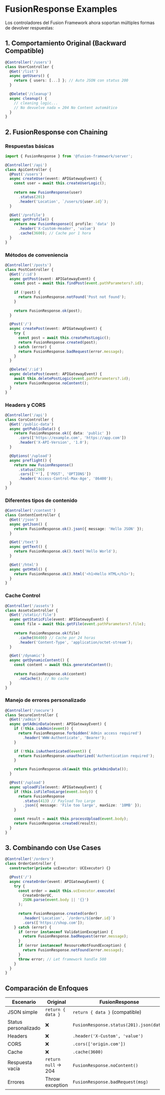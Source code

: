 # FusionResponse Examples

Los controladores del Fusion Framework ahora soportan múltiples formas de devolver respuestas:

## 1. Comportamiento Original (Backward Compatible)
```typescript
@Controller('/users')
class UserController {
  @Get('/list')
  async getUsers() {
    return { users: [...] }; // Auto JSON con status 200
  }

  @Delete('/cleanup')
  async cleanup() {
    // cleaning logic...
    // No devuelve nada = 204 No Content automático
  }
}
```

## 2. FusionResponse con Chaining

### Respuestas básicas
```typescript
import { FusionResponse } from '@fusion-framework/server';

@Controller('/api')
class ApiController {
  @Post('/users')
  async createUser(event: APIGatewayEvent) {
    const user = await this.createUserLogic();
    
    return new FusionResponse(user)
      .status(201)
      .header('Location', `/users/${user.id}`);
  }

  @Get('/profile')
  async getProfile() {
    return new FusionResponse({ profile: 'data' })
      .header('X-Custom-Header', 'value')
      .cache(3600); // Cache por 1 hora
  }
}
```

### Métodos de conveniencia
```typescript
@Controller('/posts')
class PostController {
  @Get('/:id')
  async getPost(event: APIGatewayEvent) {
    const post = await this.findPost(event.pathParameters?.id);
    
    if (!post) {
      return FusionResponse.notFound('Post not found');
    }
    
    return FusionResponse.ok(post);
  }

  @Post('/')
  async createPost(event: APIGatewayEvent) {
    try {
      const post = await this.createPostLogic();
      return FusionResponse.created(post);
    } catch (error) {
      return FusionResponse.badRequest(error.message);
    }
  }

  @Delete('/:id')
  async deletePost(event: APIGatewayEvent) {
    await this.deletePostLogic(event.pathParameters?.id);
    return FusionResponse.noContent();
  }
}
```

### Headers y CORS
```typescript
@Controller('/api')
class CorsController {
  @Get('/public-data')
  async getPublicData() {
    return FusionResponse.ok({ data: 'public' })
      .cors(['https://example.com', 'https://app.com'])
      .header('X-API-Version', '1.0');
  }

  @Options('/upload')
  async preflight() {
    return new FusionResponse()
      .status(200)
      .cors(['*'], ['POST', 'OPTIONS'])
      .header('Access-Control-Max-Age', '86400');
  }
}
```

### Diferentes tipos de contenido
```typescript
@Controller('/content')
class ContentController {
  @Get('/json')
  async getJson() {
    return FusionResponse.ok().json({ message: 'Hello JSON' });
  }

  @Get('/text')
  async getText() {
    return FusionResponse.ok().text('Hello World');
  }

  @Get('/html')
  async getHtml() {
    return FusionResponse.ok().html('<h1>Hello HTML</h1>');
  }
}
```

### Cache Control
```typescript
@Controller('/assets')
class AssetsController {
  @Get('/static/:file')
  async getStaticFile(event: APIGatewayEvent) {
    const file = await this.getFile(event.pathParameters?.file);
    
    return FusionResponse.ok(file)
      .cache(86400) // Cache por 24 horas
      .header('Content-Type', 'application/octet-stream');
  }

  @Get('/dynamic')
  async getDynamicContent() {
    const content = await this.generateContent();
    
    return FusionResponse.ok(content)
      .noCache(); // No cache
  }
}
```

### Manejo de errores personalizado
```typescript
@Controller('/secure')
class SecureController {
  @Get('/admin')
  async getAdminData(event: APIGatewayEvent) {
    if (!this.isAdmin(event)) {
      return FusionResponse.forbidden('Admin access required')
        .header('WWW-Authenticate', 'Bearer');
    }

    if (!this.isAuthenticated(event)) {
      return FusionResponse.unauthorized('Authentication required');
    }

    return FusionResponse.ok(await this.getAdminData());
  }

  @Post('/upload')
  async uploadFile(event: APIGatewayEvent) {
    if (this.isFileTooLarge(event.body)) {
      return FusionResponse
        .status(413) // Payload Too Large
        .json({ message: 'File too large', maxSize: '10MB' });
    }

    const result = await this.processUpload(event.body);
    return FusionResponse.created(result);
  }
}
```

## 3. Combinando con Use Cases

```typescript
@Controller('/orders')
class OrderController {
  constructor(private ucExecutor: UCExecutor) {}

  @Post('/')
  async createOrder(event: APIGatewayEvent) {
    try {
      const order = await this.ucExecutor.execute(
        CreateOrderUC, 
        JSON.parse(event.body || '{}')
      );
      
      return FusionResponse.created(order)
        .header('Location', `/orders/${order.id}`)
        .cors(['https://shop.com']);
    } catch (error) {
      if (error instanceof ValidationException) {
        return FusionResponse.badRequest(error.message);
      }
      if (error instanceof ResourceNotFoundException) {
        return FusionResponse.notFound(error.message);
      }
      throw error; // Let framework handle 500
    }
  }
}
```

## Comparación de Enfoques

| Escenario | Original | FusionResponse |
|-----------|----------|----------------|
| JSON simple | `return { data }` | `return { data }` (compatible) |
| Status personalizado | ❌ | `FusionResponse.status(201).json(data)` |
| Headers | ❌ | `.header('X-Custom', 'value')` |
| CORS | ❌ | `.cors(['origin.com'])` |
| Cache | ❌ | `.cache(3600)` |
| Respuesta vacía | `return null` → 204 | `FusionResponse.noContent()` |
| Errores | Throw exception | `FusionResponse.badRequest(msg)` |